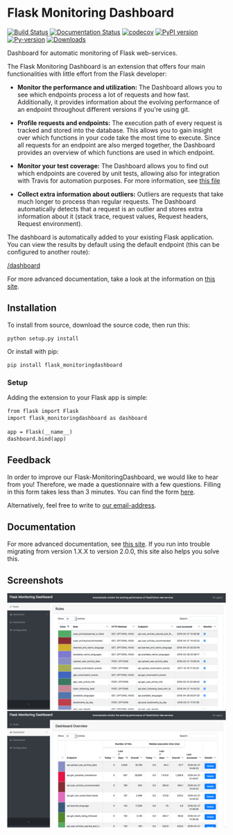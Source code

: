 # Flask Monitoring Dashboard
[![Build Status](https://travis-ci.org/flask-dashboard/Flask-MonitoringDashboard.svg?branch=master)](https://travis-ci.org/flask-dashboard/Flask-MonitoringDashboard)
[![Documentation Status](https://readthedocs.org/projects/flask-monitoringdashboard/badge/?version=latest)](http://flask-monitoringdashboard.readthedocs.io/en/latest/?badge=latest)
[![codecov](https://codecov.io/gh/flask-dashboard/Flask-MonitoringDashboard/branch/master/graph/badge.svg)](https://codecov.io/gh/flask-dashboard/Flask-MonitoringDashboard)
[![PyPI version](https://badge.fury.io/py/Flask-MonitoringDashboard.svg)](https://badge.fury.io/py/Flask-MonitoringDashboard)
[![Py-version](https://img.shields.io/pypi/pyversions/flask_monitoringdashboard.svg)](https://img.shields.io/pypi/pyversions/flask_monitoringdashboard.svg)
[![Downloads](http://pepy.tech/badge/flask-monitoringdashboard)](http://pepy.tech/count/flask-monitoringdashboard)

Dashboard for automatic monitoring of Flask web-services.

The Flask Monitoring Dashboard is an extension that offers four main functionalities with little effort from the Flask developer:

- **Monitor the performance and utilization:**
  The Dashboard allows you to see which endpoints process a lot of requests and how fast. 
  Additionally, it provides information about the evolving performance of an endpoint throughout different versions if you're using git.

- **Profile requests and endpoints:**
  The execution path of every request is tracked and stored into the database. This allows you to gain
  insight over which functions in your code take the most time to execute. Since all requests for an 
  endpoint are also merged together, the Dashboard provides an overview of which functions are used in
  which endpoint.

- **Monitor your test coverage:**
  The Dashboard allows you to find out which endpoints are covered by unit tests, allowing also for integration with Travis for automation purposes. 
  For more information, see [this file](http://flask-monitoringdashboard.readthedocs.io/en/latest/functionality.html#test-coverage-monitoring)

- **Collect extra information about outliers:**
  Outliers are requests that take much longer to process than regular requests. 
  The Dashboard automatically detects that a request is an outlier and stores extra information about it (stack trace, request values, Request headers, Request environment).

The dashboard is automatically added to your existing Flask application.
You can view the results by default using the default endpoint (this can be configured to another route):

   [/dashboard](http://localhost:5000/dashboard)

For more advanced documentation, take a look at the information on [this site](http://flask-monitoringdashboard.readthedocs.io/en/latest/functionality.html).

## Installation
To install from source, download the source code, then run this:

    python setup.py install

Or install with pip:
    
    pip install flask_monitoringdashboard
    
### Setup
Adding the extension to your Flask app is simple:

    from flask import Flask
    import flask_monitoringdashboard as dashboard

    app = Flask(__name__)
    dashboard.bind(app)

## Feedback
In order to improve our Flask-MonitoringDashboard, we would like to hear from you! Therefore, we made a questionnaire
with a few questions. Filling in this form takes less than 3 minutes. You can find the form [here](https://goo.gl/forms/IqRrjGDDXe44q5ZV2).

Alternatively, feel free to write to [our email-address](mailto:flask.monitoringdashboard@gmail.com).
 
## Documentation
For more advanced documentation, see [this site](http://flask-monitoringdashboard.readthedocs.io).
If you run into trouble migrating from version 1.X.X to version 2.0.0, this site also helps you solve this.

## Screenshots
![Screenshot 1](/docs/img/screenshot1.png)
![Screenshot 2](/docs/img/screenshot2.png)
